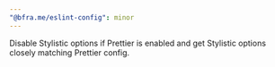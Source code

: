 ```yaml
---
"@bfra.me/eslint-config": minor
---
```


Disable Stylistic options if Prettier is enabled and get Stylistic options closely matching Prettier config.
  